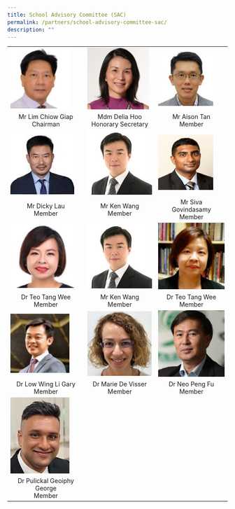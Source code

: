 ```yaml
---
title: School Advisory Committee (SAC)
permalink: /partners/school-advisory-committee-sac/
description: ""
---
```

<table cellspacing="1" cellpadding="1">
<tbody>
<tr>
<td><img style="width: 85%;" src="/images/SAC/Mr%20Lim%20Chiow%20Giap%20Chairman.jpg" /></td>
<td><img style="width: 95%;" src="/images/SAC/Mdm%20Hoo%20Honorary%20Secretary.jpg" /></td>
<td><img style="width: 83%;" src="/images/SAC/Mr%20Tan%20Kian%20Shen%20Aison.jpg" /></td>
</tr>
<tr>
<td style="text-align: center;">Mr Lim Chiow Giap<br />Chairman</td>
<td style="text-align: center;">Mdm Delia Hoo<br /> Honorary Secretary</td>
<td style="text-align: center;">Mr Aison Tan<br />Member</td>
</tr>
<tr>
<td><img style="width: 90%;" src="/images/15b%20Lau%20Yan%20Hong.jpg" /></td>
<td><img style="width: 100%;" src="/images/SAC/Mr%20Ken%20Wang.jpg" /></td>
<td><img style="width: 83%;" src="/images/SAC/Mr%20Siva%20Govindasamy.jpg" /></td>
</tr>
<tr>
<td style="text-align: center;">Mr Dicky Lau<br />Member</td>
<td style="text-align: center;">Mr Ken Wang<br />Member</td>
<td style="text-align: center;">Mr Siva <br>Govindasamy<br />Member</td>
</tr>
<tr>
<td><img style="width: 90%;" src="/images/SAC/Dr%20Teo%20Tang%20Wee.jpg" /></td>
<td><img src="/images/9a%20Ken%20Wang.jpg" /></td>
<td><img src="/images/Dr%20Teo%20Tang%20Wee%20.jpg" /></td>
</tr>
<tr>
<td style="text-align: center;">Dr Teo Tang Wee<br />Member</td>
<td style="text-align: center;">Mr Ken Wang<br />Member</td>
<td style="text-align: center;">Dr Teo Tang Wee<br />Member</td>
</tr>
<tr>
<td><img style="width: 83%;" src="/images/Dr%20Low%20Wing%20Li%20Gary.jpg" /></td>
<td><img src="/images/Dr%20Marie%20De%20Visser.jpg" /></td>
<td><img src="/images/Dr%20Neo%20Peng%20Fu%20V21.jpg" /></td>
</tr>
<tr>
<td style="text-align: center;">Dr Low Wing Li Gary<br />Member</td>
<td style="text-align: center;">Dr Marie De Visser<br />Member</td>
<td style="text-align: center;">Dr Neo Peng Fu<br />Member</td>
</tr>
<tr>
<td><img style="width: 83%;" src="/images/Dr%20Geoiphy.jpg" /></td>
</tr>
<tr>
<td style="text-align: center;">Dr Pulickal Geoiphy George<br />Member</td>
</tr>
</tbody>
</table>